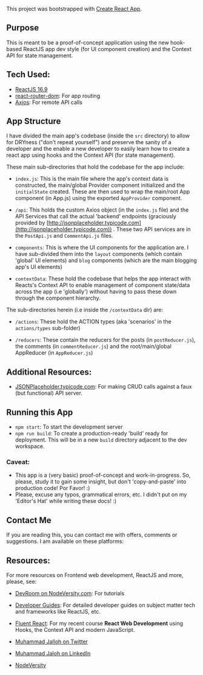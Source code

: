 This project was bootstrapped with [Create React App](https://github.com/facebook/create-react-app).

## Purpose 
This is meant to be a proof-of-concept application using the new hook-based ReactJS app dev style (for UI component creation) and the Context API for state management.


## Tech Used:
* [ReactJS 16.9](https://reactjs.org)
* [react-router-dom](https://www.npmjs.com/package/axios): For app routing
* [Axios](https://www.npmjs.com/package/axios): For  remote API calls

## App Structure
I have divided the main app's codebase (inside the `src` directory) to allow for DRYness ("don't repeat yourself") and preserve the sanity of a developer and the enable a new developer to easily learn how to create a react app using hooks and the Context API (for state management).

These main sub-directories that hold the codebase for the app include:

* `index.js`: This is the main file where the app's context data is constructed, the main/global Provider component initialized and the `initialState` created. These are then used to wrap the main/root App component (in App.js) using the exported `AppProvider` component.

* `/api`: This holds the custom Axios object (in the `index.js` file) and the API Services that call the actual 'backend' endpoints (graciously provided by [http://jsonplaceholder.typicode.com](http://jsonplaceholder.typicode.com)) . These two API services are in the `PostApi.js` and `CommentApi.js` files.

* `components`: This is where the UI components for the application are. I have sub-divided them into the `layout` components (which contain 'global' UI elements) and `blog` components (which are the main blogging app's UI elements)

* `contextData`: These hold the codebase that helps the app interact with Reacts's Context API to enable management of component state/data across the app (i.e 'globally') without having to pass these down through the component hierarchy. 

The sub-directories herein (i.e inside the `/contextData` dir) are:

* `/actions`: These hold the ACTION types (aka 'scenarios' in the `actions/types` sub-folder)

* `/reducers`: These contain the reducers for the posts (in `postReducer.js`), the comments (in `commentReducer.js`) and the root/main/global AppReducer (in `AppReducer.js`)


## Additional Resources:
* [JSONPlaceholder.typicode.com](https://JSONPlaceholder.typicode.com): For making CRUD calls against a faux (but functional) API server.

## Running this App
* `npm start`: To start the development server
* `npm run build`: To create a production-ready 'build' ready for deployment. This will be in a new `build` directory adjacent to the dev workspace.

### Caveat:
* This app is a (very basic) proof-of-concept and work-in-progress. So, please, study it to gain some insight, but don't 'copy-and-paste' into production code! Por Favor! :)
* Please, excuse any typos, grammatical errors, etc. I didn't put on my 'Editor's Hat' while writing these docs! :)

## Contact Me
If you are reading this, you can contact me with offers, comments or suggestions. I am available on these platforms:

## Resources:
For more resources on Frontend web development, ReactJS and more, please, see:
* [DevRoom on NodeVersity.com](https://nodeversity.com/dev): For tutorials
* [Developer Guides](https://nodeversity.com/versity/guides): For detailed developer guides on subject matter tech and frameworks like ReactJS, etc.
* [Fluent React](https://fluentreact.com): For my recent course **React Web Development** using Hooks, the Context API and modern JavaScript.

* [Muhammad Jalloh on Twitter](https://twitter.com/nodesultan)
* [Muhammad Jaloh on LinkedIn](https://linkedin.com/in/muhammadjalloh)
* [NodeVersity](https://nodeversity.com/)

